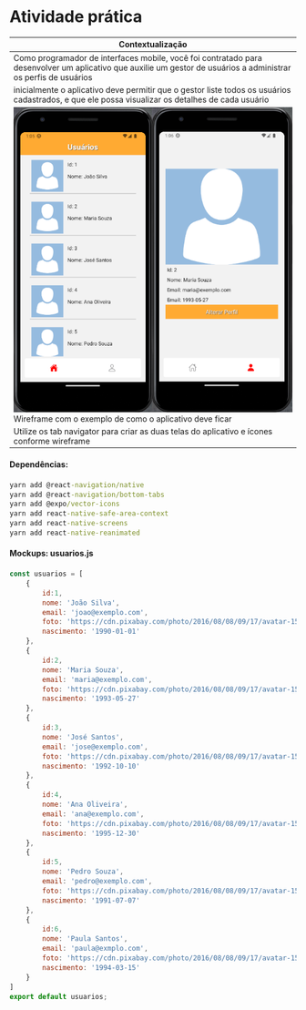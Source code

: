 # Atividade prática
|Contextualização|
|-|
|Como programador de interfaces mobile, você foi contratado para desenvolver um aplicativo que auxilie um gestor de usuários a administrar os perfis de usuários|
|inicialmente o aplicativo deve permitir que o gestor liste todos os usuários cadastrados, e que ele possa visualizar os detalhes de cada usuário|
|![wireframe](./wireframe.png)<br>Wireframe com o exemplo de como o aplicativo deve ficar|
|Utilize os tab navigator para criar as duas telas do aplicativo e ícones conforme wireframe|

#### Dependências:
```cmd
yarn add @react-navigation/native
yarn add @react-navigation/bottom-tabs
yarn add @expo/vector-icons
yarn add react-native-safe-area-context
yarn add react-native-screens
yarn add react-native-reanimated
```

#### Mockups: usuarios.js
```javascript
const usuarios = [
    {
        id:1,
        nome: 'João Silva',
        email: 'joao@exemplo.com',
        foto: 'https://cdn.pixabay.com/photo/2016/08/08/09/17/avatar-1577909_960_720.png',
        nascimento: '1990-01-01'
    },
    {
        id:2,
        nome: 'Maria Souza',
        email: 'maria@exemplo.com',
        foto: 'https://cdn.pixabay.com/photo/2016/08/08/09/17/avatar-1577909_960_720.png',
        nascimento: '1993-05-27'
    },
    {
        id:3,
        nome: 'José Santos',
        email: 'jose@exemplo.com',
        foto: 'https://cdn.pixabay.com/photo/2016/08/08/09/17/avatar-1577909_960_720.png',
        nascimento: '1992-10-10'
    },
    {
        id:4,
        nome: 'Ana Oliveira',
        email: 'ana@exemplo.com',
        foto: 'https://cdn.pixabay.com/photo/2016/08/08/09/17/avatar-1577909_960_720.png',
        nascimento: '1995-12-30'
    },
    {
        id:5,
        nome: 'Pedro Souza',
        email: 'pedro@exemplo.com',
        foto: 'https://cdn.pixabay.com/photo/2016/08/08/09/17/avatar-1577909_960_720.png',
        nascimento: '1991-07-07'
    },
    {
        id:6,
        nome: 'Paula Santos',
        email: 'paula@exmplo.com',
        foto: 'https://cdn.pixabay.com/photo/2016/08/08/09/17/avatar-1577909_960_720.png',
        nascimento: '1994-03-15'
    }
]
export default usuarios;
```